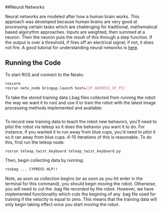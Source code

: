 ##Neural Networks

Neural networks are modeled after how a human brain works. This approach was developed because human brains are very good at processing certain tasks which are challenging for traditional, mathematical based algorythm approaches. Inputs are weighted, then summed at a neuron. Then the neuron puts the result of this through a step function. If the output is over a threshold, if fires off an electrical signal; if not, it does not fire. A good tutorial for understanding neural networks is [here](http://www.theprojectspot.com/tutorial-post/introduction-to-artificial-neural-networks-part-1/7).

## Running the Code

To start ROS and connect to the Neato:
```bash
roscore 
rosrun neto_node bringup.launch host=[IP_ADDRESS_OF_PI]
```

To take the stored training data (.bag files collected from running the robot the way we want it to run) and use it to train the robot with the latest image processing methods implemented and available:
```bash

```

To record new training data to teach the robot new behavors, you'll need to pilot the robot via teleop so it does the behavior you want it to do. For instance, if you wanted it to run away from blue cups, you'd need to pilot it so it ran away from blue cups. 4-10 iterations of this is reasonable.
To do this, first run the teleop node:
```bash 
rosrun teleop_twist_keyboard teleop_twist_keyboard.py
```

Then, begin collecting data by running:
```bash
rosbag ... CYPRESS HLP!!
```
Note, as soon as collection begins (or as soon as you hit enter in the terminal for this command), you should begin moving the robot. Otherwise, you will need to cut the .bag file recorded by the robot. However, we have implemented functionality which cuts the begining of any .bag file used for training if the velocity is equal to zero. This means that the training data will only begin taking effect once you start moving the robot. 
